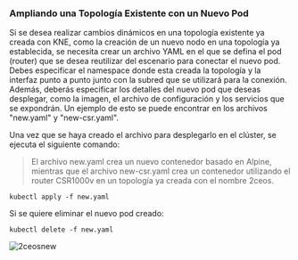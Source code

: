 ###  Ampliando una Topología Existente con un Nuevo Pod 

Si se desea realizar cambios dinámicos en una topología existente ya creada con KNE, como la creación de un nuevo nodo en una topología ya establecida, se necesita crear un archivo YAML en el que se defina el pod (router) que se desea reutilizar del escenario para conectar el nuevo pod. Debes especificar el namespace donde esta creada la topología y la interfaz punto a punto junto con la subred que se utilizará para la conexión. Además, deberás especificar los detalles del nuevo pod que deseas desplegar, como la imagen, el archivo de configuración y los servicios que se expondrán. Un ejemplo de esto se puede encontrar en los archivos "new.yaml" y "new-csr.yaml".

Una vez que se haya creado el archivo para desplegarlo en el clúster, se ejecuta el siguiente comando:

> El archivo new.yaml crea un nuevo contenedor basado en Alpine, mientras que el archivo new-csr.yaml crea un contenedor utilizando el router CSR1000v en un topología ya creada con el nombre 2ceos.

```shell
kubectl apply -f new.yaml
```

Si se quiere eliminar el nuevo pod creado:
```shell
kubectl delete -f new.yaml
```

![2ceosnew](2ceosNew.drawio.png)